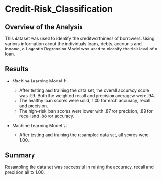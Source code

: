 # Credit-Risk_Classification


## Overview of the Analysis

This dataset was used to identify the creditworthiness of borrowers. Using various information about the individuals loans, debts, accounts and income, a Logestic Regression Model was used to classify the risk level of a loan.

## Results


* Machine Learning Model 1:
  * After testing and training the data set, the overall accuracy score was .99. Both the weighted recall and precision averagew were .94.
  * The healthy loan scores were solid, 1.00 for each accuracy, recall and precision.
  * The high-risk loan scores were lower with .87 for precision, .89 for recall and .88 for accuracy.


* Machine Learning Model 2:
  * After testing and training the resampled data set, all scores were 1.00.

## Summary

Resampling the data set was successful in raising the accuracy, recall and precision all to 1.00.
